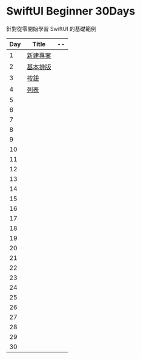 # SwiftUI Beginner 30Days

針對從零開始學習 SwiftUI 的基礎範例


| Day | Title | --  |
| --- | ---   | --- |
| 1   | [新建專案](SwiftUI30/SwiftUI30/Day1.swift) | |
| 2   | [基本排版](SwiftUI30/SwiftUI30/Day2.swift) | |
| 3   | [按鈕](SwiftUI30/SwiftUI30/Day3.swift) | |
| 4   | [列表](SwiftUI30/SwiftUI30/Day4.swift) | |
| 5   | | |
| 6   | | |
| 7   | | |
| 8   | | |
| 9   | | |
| 10   | | |
| 11   | | |
| 12   | | |
| 13   | | |
| 14   | | |
| 15   | | |
| 16   | | |
| 17   | | |
| 18   | | |
| 19   | | |
| 20   | | |
| 21   | | |
| 22   | | |
| 23  | | |
| 24   | | |
| 25   | | |
| 26   | | |
| 27   | | |
| 28   | | |
| 29   | | |
| 30   | | |
